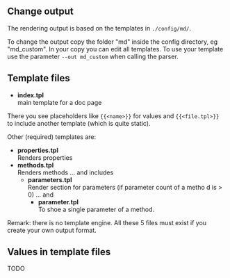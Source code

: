 ## Change output

The rendering output is based on the templates in `./config/md/`.

To change the output copy the folder "md" inside the config directory, eg "md_custom". In your copy you can edit all templates.
To use your template use the parameter `--out md_custom` when calling the parser.

## Template files

* **index.tpl**<br>main template for a doc page

There you see placeholders like `{{<name>}}` for values and `{{<file.tpl>}}` to include another template (which is quite static).

Other (required) templates are:

* **properties.tpl**<br>Renders properties
* **methods.tpl**<br>Renders methods ... and includes
  * **parameters.tpl**<br>Render section for parameters (if parameter count of a metho d is > 0) ... and
    * **parameter.tpl**<br>To shoe a single parameter of a method.

Remark: there is no template engine. All these 5 files must exist if you create your own output format.

## Values in template files

TODO